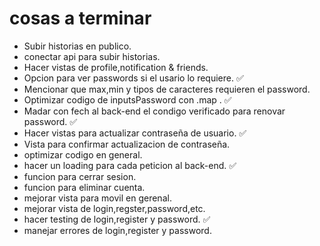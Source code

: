 # cosas a terminar

- Subir historias en publico.
- conectar api para subir historias.
- Hacer vistas de profile,notification & friends.
- Opcion para ver passwords si el usario lo requiere. ✅
- Mencionar que max,min y tipos de caracteres requieren el password.
- Optimizar codigo de inputsPassword con .map . ✅
- Madar con fech al back-end el condigo verificado para renovar password. ✅
- Hacer vistas para actualizar contraseña de usuario. ✅
- Vista para confirmar actualizacion de contraseña.
- optimizar codigo en general.
- hacer un loading para cada peticion al back-end. ✅
- funcion para cerrar sesion.
- funcion para eliminar cuenta.
- mejorar vista para movil en gerenal.
- mejorar vista de login,regster,password,etc.
- hacer testing de login,register y password. ✅
- manejar errores de login,register y password.
